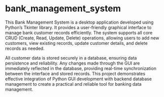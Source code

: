 # bank_management_system


This Bank Management System is a desktop application developed using Python’s Tkinter library. It provides a user-friendly graphical interface to manage bank customer records efficiently. The system supports all core CRUD (Create, Read, Update, Delete) operations, allowing users to add new customers, view existing records, update customer details, and delete records as needed.

All customer data is stored securely in a database, ensuring data persistence and reliability. Any changes made through the GUI are immediately reflected in the database, providing real-time synchronization between the interface and stored records. This project demonstrates effective integration of Python GUI development with backend database management to create a practical and reliable tool for banking data management.

